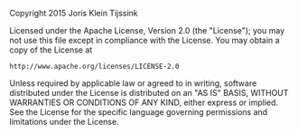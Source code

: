 Copyright 2015 Joris Klein Tijssink

Licensed under the Apache License, Version 2.0 (the "License");
you may not use this file except in compliance with the 
License.
You may obtain a copy of the License at

    http://www.apache.org/licenses/LICENSE-2.0

Unless required by applicable law or agreed to in writing, 
software
distributed under the License is distributed on an "AS IS" 
BASIS,
WITHOUT WARRANTIES OR CONDITIONS OF ANY KIND, either express or 
implied.
See the License for the specific language governing permissions 
and
limitations under the License.
